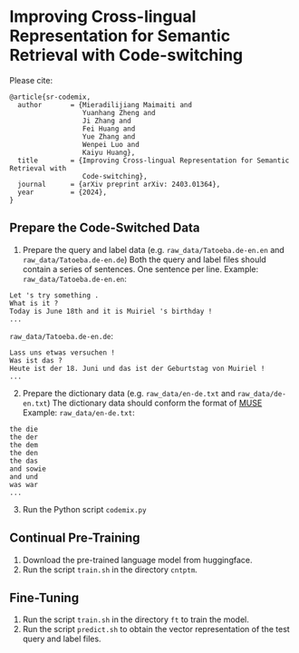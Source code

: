 # Improving Cross-lingual Representation for Semantic Retrieval with Code-switching

Please cite:
```
@article{sr-codemix,
  author       = {Mieradilijiang Maimaiti and
                  Yuanhang Zheng and
                  Ji Zhang and
                  Fei Huang and
                  Yue Zhang and
                  Wenpei Luo and
                  Kaiyu Huang},
  title        = {Improving Cross-lingual Representation for Semantic Retrieval with
                  Code-switching},
  journal      = {arXiv preprint arXiv: 2403.01364},
  year         = {2024},
}
```

## Prepare the Code-Switched Data

1. Prepare the query and label data (e.g. `raw_data/Tatoeba.de-en.en` and `raw_data/Tatoeba.de-en.de`)
Both the query and label files should contain a series of sentences. One sentence per line.
Example:
`raw_data/Tatoeba.de-en.en`:
```
Let 's try something .
What is it ?
Today is June 18th and it is Muiriel 's birthday !
...
```

`raw_data/Tatoeba.de-en.de`:
```
Lass uns etwas versuchen !
Was ist das ?
Heute ist der 18. Juni und das ist der Geburtstag von Muiriel !
...
```

2. Prepare the dictionary data (e.g. `raw_data/en-de.txt` and `raw_data/de-en.txt`)
The dictionary data should conform the format of [MUSE](https://github.com/facebookresearch/MUSE)
Example:
`raw_data/en-de.txt`:
```
the die
the der
the dem
the den
the das
and sowie
and und
was war
...
```

3. Run the Python script `codemix.py`

## Continual Pre-Training

1. Download the pre-trained language model from huggingface.
2. Run the script `train.sh` in the directory `cntptm`.

## Fine-Tuning

1. Run the script `train.sh` in the directory `ft` to train the model.
2. Run the script `predict.sh` to obtain the vector representation of the test query and label files.
